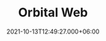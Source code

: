 ---
title: Orbital Web
date: 2021-10-13T12:49:27.000+06:00
thumbnail: images/portfolio/orbitalweb.png
service: Development, Maintenance
client: Personal Project
shortDescription: Orbital Web is my web development service, which involves the development and maintenance of websites built with ReactJS, Hugo or Wordpress.
---